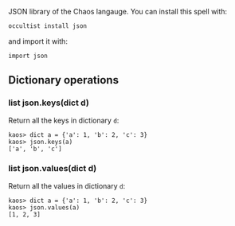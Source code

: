 JSON library of the Chaos langauge. You can install this spell with:

```bash
occultist install json
```

and import it with:

```chaos
import json
```

## Dictionary operations

### list json.keys(dict d)

Return all the keys in dictionary `d`:

```chaos
kaos> dict a = {'a': 1, 'b': 2, 'c': 3}
kaos> json.keys(a)
['a', 'b', 'c']
```

### list json.values(dict d)

Return all the values in dictionary `d`:

```chaos
kaos> dict a = {'a': 1, 'b': 2, 'c': 3}
kaos> json.values(a)
[1, 2, 3]
```

